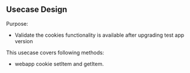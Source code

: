 ## Usecase Design

Purpose:

* Validate the cookies functionality is available after upgrading test app version

This usecase covers following methods:

* webapp cookie setItem and getItem.
